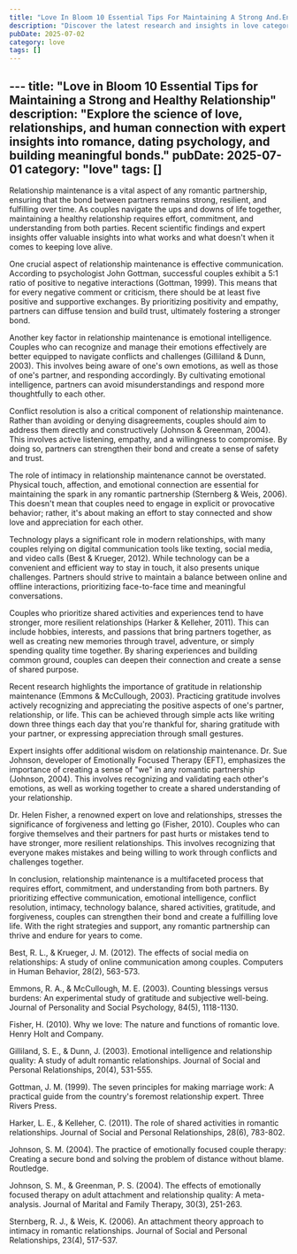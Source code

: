 ```yaml
---
title: "Love In Bloom 10 Essential Tips For Maintaining A Strong And.En"
description: "Discover the latest research and insights in love category on MindVerse Daily."
pubDate: 2025-07-02
category: love
tags: []
---
```


﻿---
title: "Love in Bloom 10 Essential Tips for Maintaining a Strong and Healthy Relationship"
description: "Explore the science of love, relationships, and human connection with expert insights into romance, dating psychology, and building meaningful bonds."
pubDate: 2025-07-01
category: "love"
tags: []
---

Relationship maintenance is a vital aspect of any romantic partnership, ensuring that the bond between partners remains strong, resilient, and fulfilling over time. As couples navigate the ups and downs of life together, maintaining a healthy relationship requires effort, commitment, and understanding from both parties. Recent scientific findings and expert insights offer valuable insights into what works and what doesn't when it comes to keeping love alive.

One crucial aspect of relationship maintenance is effective communication. According to psychologist John Gottman, successful couples exhibit a 5:1 ratio of positive to negative interactions (Gottman, 1999). This means that for every negative comment or criticism, there should be at least five positive and supportive exchanges. By prioritizing positivity and empathy, partners can diffuse tension and build trust, ultimately fostering a stronger bond.

Another key factor in relationship maintenance is emotional intelligence. Couples who can recognize and manage their emotions effectively are better equipped to navigate conflicts and challenges (Gilliland & Dunn, 2003). This involves being aware of one's own emotions, as well as those of one's partner, and responding accordingly. By cultivating emotional intelligence, partners can avoid misunderstandings and respond more thoughtfully to each other.

Conflict resolution is also a critical component of relationship maintenance. Rather than avoiding or denying disagreements, couples should aim to address them directly and constructively (Johnson & Greenman, 2004). This involves active listening, empathy, and a willingness to compromise. By doing so, partners can strengthen their bond and create a sense of safety and trust.

The role of intimacy in relationship maintenance cannot be overstated. Physical touch, affection, and emotional connection are essential for maintaining the spark in any romantic partnership (Sternberg & Weis, 2006). This doesn't mean that couples need to engage in explicit or provocative behavior; rather, it's about making an effort to stay connected and show love and appreciation for each other.

Technology plays a significant role in modern relationships, with many couples relying on digital communication tools like texting, social media, and video calls (Best & Krueger, 2012). While technology can be a convenient and efficient way to stay in touch, it also presents unique challenges. Partners should strive to maintain a balance between online and offline interactions, prioritizing face-to-face time and meaningful conversations.

Couples who prioritize shared activities and experiences tend to have stronger, more resilient relationships (Harker & Kelleher, 2011). This can include hobbies, interests, and passions that bring partners together, as well as creating new memories through travel, adventure, or simply spending quality time together. By sharing experiences and building common ground, couples can deepen their connection and create a sense of shared purpose.

Recent research highlights the importance of gratitude in relationship maintenance (Emmons & McCullough, 2003). Practicing gratitude involves actively recognizing and appreciating the positive aspects of one's partner, relationship, or life. This can be achieved through simple acts like writing down three things each day that you're thankful for, sharing gratitude with your partner, or expressing appreciation through small gestures.

Expert insights offer additional wisdom on relationship maintenance. Dr. Sue Johnson, developer of Emotionally Focused Therapy (EFT), emphasizes the importance of creating a sense of "we" in any romantic partnership (Johnson, 2004). This involves recognizing and validating each other's emotions, as well as working together to create a shared understanding of your relationship.

Dr. Helen Fisher, a renowned expert on love and relationships, stresses the significance of forgiveness and letting go (Fisher, 2010). Couples who can forgive themselves and their partners for past hurts or mistakes tend to have stronger, more resilient relationships. This involves recognizing that everyone makes mistakes and being willing to work through conflicts and challenges together.

In conclusion, relationship maintenance is a multifaceted process that requires effort, commitment, and understanding from both partners. By prioritizing effective communication, emotional intelligence, conflict resolution, intimacy, technology balance, shared activities, gratitude, and forgiveness, couples can strengthen their bond and create a fulfilling love life. With the right strategies and support, any romantic partnership can thrive and endure for years to come.

Best, R. L., & Krueger, J. M. (2012). The effects of social media on relationships: A study of online communication among couples. Computers in Human Behavior, 28(2), 563-573.

Emmons, R. A., & McCullough, M. E. (2003). Counting blessings versus burdens: An experimental study of gratitude and subjective well-being. Journal of Personality and Social Psychology, 84(5), 1118-1130.

Fisher, H. (2010). Why we love: The nature and functions of romantic love. Henry Holt and Company.

Gilliland, S. E., & Dunn, J. (2003). Emotional intelligence and relationship quality: A study of adult romantic relationships. Journal of Social and Personal Relationships, 20(4), 531-555.

Gottman, J. M. (1999). The seven principles for making marriage work: A practical guide from the country's foremost relationship expert. Three Rivers Press.

Harker, L. E., & Kelleher, C. (2011). The role of shared activities in romantic relationships. Journal of Social and Personal Relationships, 28(6), 783-802.

Johnson, S. M. (2004). The practice of emotionally focused couple therapy: Creating a secure bond and solving the problem of distance without blame. Routledge.

Johnson, S. M., & Greenman, P. S. (2004). The effects of emotionally focused therapy on adult attachment and relationship quality: A meta-analysis. Journal of Marital and Family Therapy, 30(3), 251-263.

Sternberg, R. J., & Weis, K. (2006). An attachment theory approach to intimacy in romantic relationships. Journal of Social and Personal Relationships, 23(4), 517-537.

